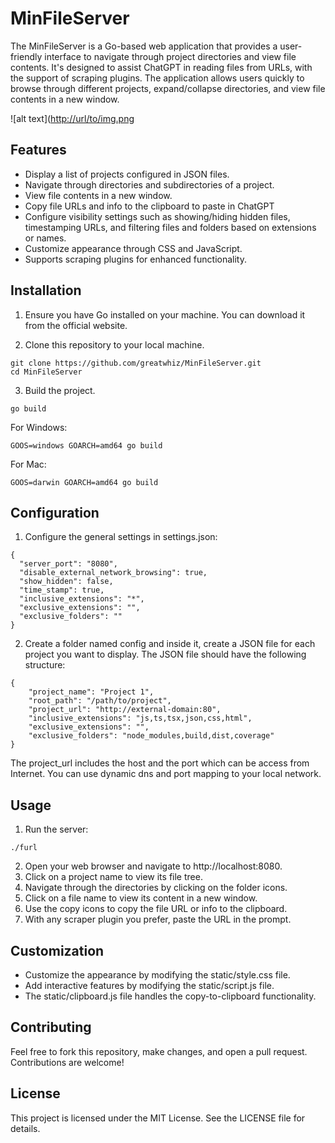 
# MinFileServer

The MinFileServer is a Go-based web application that provides a user-friendly interface to navigate through project directories and view file contents. It's designed to assist ChatGPT in reading files from URLs, with the support of scraping plugins. The application allows users quickly to browse through different projects, expand/collapse directories, and view file contents in a new window.

![alt text]([http://url/to/img.png](https://github.com/greatwhiz/MinFileServer/assets/35230556/6df7b235-0204-484f-98a1-63e284d910b9)

## Features
- Display a list of projects configured in JSON files.
- Navigate through directories and subdirectories of a project.
- View file contents in a new window.
- Copy file URLs and info to the clipboard to paste in ChatGPT
- Configure visibility settings such as showing/hiding hidden files, timestamping URLs, and filtering files and folders based on extensions or names.
- Customize appearance through CSS and JavaScript.
- Supports scraping plugins for enhanced functionality.

## Installation
1. Ensure you have Go installed on your machine. You can download it from the official website.

2. Clone this repository to your local machine.
```
git clone https://github.com/greatwhiz/MinFileServer.git
cd MinFileServer
```

3. Build the project.
```
go build
```

For Windows:
```
GOOS=windows GOARCH=amd64 go build
```

For Mac:
```
GOOS=darwin GOARCH=amd64 go build
```

## Configuration
1. Configure the general settings in settings.json:
```
{
  "server_port": "8080",
  "disable_external_network_browsing": true,
  "show_hidden": false,
  "time_stamp": true,
  "inclusive_extensions": "*",
  "exclusive_extensions": "",
  "exclusive_folders": ""  
}
```
2. Create a folder named config and inside it, create a JSON file for each project you want to display. The JSON file should have the following structure:
```
{
    "project_name": "Project 1",
    "root_path": "/path/to/project",
    "project_url": "http://external-domain:80",
    "inclusive_extensions": "js,ts,tsx,json,css,html",
    "exclusive_extensions": "",
    "exclusive_folders": "node_modules,build,dist,coverage"  
}
```
The project_url includes the host and the port which can be access from Internet. You can use dynamic dns and port mapping to your local network.

## Usage
1. Run the server:
```
./furl
```
2. Open your web browser and navigate to http://localhost:8080.
3. Click on a project name to view its file tree.
4. Navigate through the directories by clicking on the folder icons.
5. Click on a file name to view its content in a new window.
6. Use the copy icons to copy the file URL or info to the clipboard.
7. With any scraper plugin you prefer, paste the URL in the prompt.

## Customization
- Customize the appearance by modifying the static/style.css file.
- Add interactive features by modifying the static/script.js file.
- The static/clipboard.js file handles the copy-to-clipboard functionality.

## Contributing
Feel free to fork this repository, make changes, and open a pull request. Contributions are welcome!

## License
This project is licensed under the MIT License. See the LICENSE file for details.
